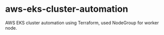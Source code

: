 # aws-eks-cluster-automation
AWS EKS cluster automation using Terraform, used NodeGroup for worker node.
